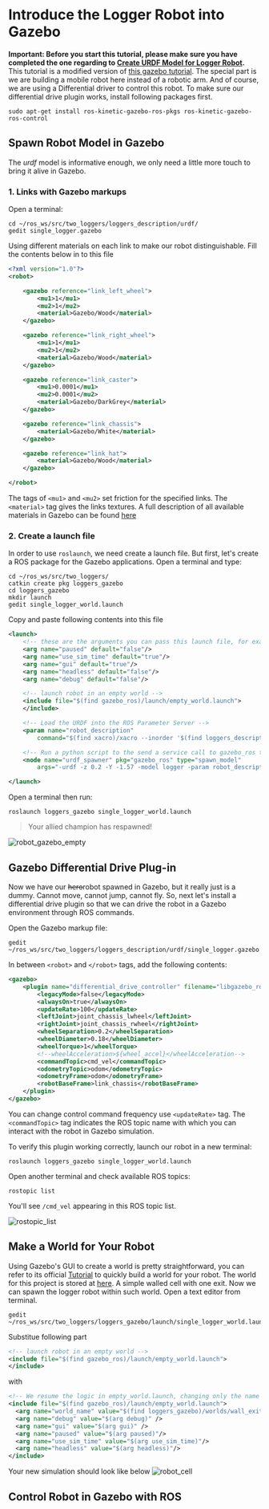 # Introduce the Logger Robot into Gazebo
**Important: Before you start this tutorial, please make sure you have completed the one regarding to [Create URDF Model for Logger Robot](https://github.com/linZHank/two_loggers/blob/master/Docs/urdf_model.md).** This tutorial is a modified version of [this gazebo tutorial](http://gazebosim.org/tutorials/?tut=ros_urdf). The special part is we are building a mobile robot here instead of a robotic arm. And of course, we are using a Differential driver to control this robot. To make sure our differential drive plugin works, install following packages first.
```console
sudo apt-get install ros-kinetic-gazebo-ros-pkgs ros-kinetic-gazebo-ros-control
```

## Spawn Robot Model in Gazebo
The *urdf* model is informative enough, we only need a little more touch to bring it alive in Gazebo.
### 1. Links with Gazebo markups
Open a terminal:
```console
cd ~/ros_ws/src/two_loggers/loggers_description/urdf/
gedit single_logger.gazebo
```
Using different materials on each link to make our robot distinguishable. Fill the contents below in to this file
```xml
<?xml version="1.0"?>
<robot>

    <gazebo reference="link_left_wheel">
        <mu1>1</mu1>
        <mu2>1</mu2>
        <material>Gazebo/Wood</material>
    </gazebo>

    <gazebo reference="link_right_wheel">
        <mu1>1</mu1>
        <mu2>1</mu2>
        <material>Gazebo/Wood</material>
    </gazebo>

    <gazebo reference="link_caster">
        <mu1>0.0001</mu1>
        <mu2>0.0001</mu2>
        <material>Gazebo/DarkGrey</material>
    </gazebo>

    <gazebo reference="link_chassis">
        <material>Gazebo/White</material>
    </gazebo>

    <gazebo reference="link_hat">
        <material>Gazebo/Wood</material>
    </gazebo>

</robot>
```
The tags of `<mu1>` and `<mu2>` set friction for the specified links. The `<material>` tag gives the links textures. A full description of all available materials in Gazebo can be found [here](https://bitbucket.org/osrf/gazebo/src/default/media/materials/scripts/gazebo.material?fileviewer=file-view-default)

### 2. Create a launch file
In order to use `roslaunch`, we need create a launch file. But first, let's create a ROS package for the Gazebo applications. Open a terminal and type:
```console
cd ~/ros_ws/src/two_loggers/
catkin create pkg loggers_gazebo
cd loggers_gazebo
mkdir launch
gedit single_logger_world.launch
```
Copy and paste following contents into this file
```xml
<launch>
    <!-- these are the arguments you can pass this launch file, for example paused:=true -->
    <arg name="paused" default="false"/>
    <arg name="use_sim_time" default="true"/>
    <arg name="gui" default="true"/>
    <arg name="headless" default="false"/>
    <arg name="debug" default="false"/>

    <!-- launch robot in an empty world -->
    <include file="$(find gazebo_ros)/launch/empty_world.launch">
    </include>

    <!-- Load the URDF into the ROS Parameter Server -->
    <param name="robot_description"
        command="$(find xacro)/xacro --inorder '$(find loggers_description)/urdf/single_logger.urdf.xacro'" />

    <!-- Run a python script to the send a service call to gazebo_ros to spawn a URDF robot -->
    <node name="urdf_spawner" pkg="gazebo_ros" type="spawn_model"       respawn="false" output="screen"
        args="-urdf -z 0.2 -Y -1.57 -model logger -param robot_description"/>

</launch>
```
Open a terminal then run:
```console
roslaunch loggers_gazebo single_logger_world.launch
```
> Your allied champion has respawned!

![robot_gazebo_empty](https://github.com/linZHank/two_loggers/blob/master/Docs/images/robot_gazebo_empty.png)

## Gazebo Differential Drive Plug-in
Now we have our ~~hero~~robot spawned in Gazebo, but it really just is a dummy. Cannot move, cannot jump, cannot fly. So, next let's install a differential drive plugin so that we can drive the robot in a Gazebo environment through ROS commands.

Open the Gazebo markup file:
```console
gedit ~/ros_ws/src/two_loggers/loggers_description/urdf/single_logger.gazebo
```
In between `<robot>` and `</robot>` tags, add the following contents:
```xml
<gazebo>
    <plugin name="differential_drive_controller" filename="libgazebo_ros_diff_drive.so">
        <legacyMode>false</legacyMode>
        <alwaysOn>true</alwaysOn>
        <updateRate>100</updateRate>
        <leftJoint>joint_chassis_lwheel</leftJoint>
        <rightJoint>joint_chassis_rwheel</rightJoint>
        <wheelSeparation>0.2</wheelSeparation>
        <wheelDiameter>0.18</wheelDiameter>
        <wheelTorque>1</wheelTorque>
        <!--wheelAcceleration>${wheel_accel}</wheelAcceleration-->
        <commandTopic>cmd_vel</commandTopic>
        <odometryTopic>odom</odometryTopic>
        <odometryFrame>odom</odometryFrame>
        <robotBaseFrame>link_chassis</robotBaseFrame>
    </plugin>
</gazebo>
```
You can change control command frequency use `<updateRate>` tag. The `<commandTopic>` tag indicates the ROS topic name with which you can interact with the robot in Gazebo simulation.

To verify this plugin working correctly, launch our robot in a new terminal:
```console
roslaunch loggers_gazebo single_logger_world.launch
```
Open another terminal and check available ROS topics:
```console
rostopic list
```
You'll see `/cmd_vel` appearing in this ROS topic list.

![rostopic_list](https://github.com/linZHank/two_loggers/blob/master/Docs/images/rostopic_list.png)

## Make a World for Your Robot
Using Gazebo's GUI to create a world is pretty straightforward, you can refer to its official [Tutorial](http://gazebosim.org/tutorials?tut=build_world&cat=build_world) to quickly build a world for your robot. The world for this project is stored at [here](https://github.com/linZHank/two_loggers/tree/master/loggers_gazebo/worlds). A simple walled cell with one exit. Now we can spawn the logger robot within such world. Open a text editor from terminal.
```console
gedit ~/ros_ws/src/two_loggers/loggers_gazebo/launch/single_logger_world.launch
```
Substitue following part
```xml
<!-- launch robot in an empty world -->
<include file="$(find gazebo_ros)/launch/empty_world.launch">
</include>
```
with
```xml
<!-- We resume the logic in empty_world.launch, changing only the name of the world to be launched -->
<include file="$(find gazebo_ros)/launch/empty_world.launch">
  <arg name="world_name" value="$(find loggers_gazebo)/worlds/wall_exit.world"/>
  <arg name="debug" value="$(arg debug)" />
  <arg name="gui" value="$(arg gui)" />
  <arg name="paused" value="$(arg paused)"/>
  <arg name="use_sim_time" value="$(arg use_sim_time)"/>
  <arg name="headless" value="$(arg headless)"/>
</include>
```
Your new simulation should look like below
![robot_cell](https://github.com/linZHank/two_loggers/blob/master/Docs/images/robot_cell.png)
## Control Robot in Gazebo with ROS
